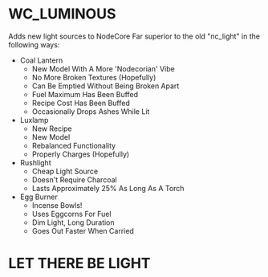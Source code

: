 # WC_LUMINOUS
Adds new light sources to NodeCore
Far superior to the old "nc_light" in the following ways:
 - Coal Lantern
	- New Model With A More 'Nodecorian' Vibe
	- No More Broken Textures (Hopefully)
	- Can Be Emptied Without Being Broken Apart
	- Fuel Maximum Has Been Buffed
	- Recipe Cost Has Been Buffed
	- Occasionally Drops Ashes While Lit
 - Luxlamp
	- New Recipe
	- New Model
	- Rebalanced Functionality
	- Properly Charges (Hopefully)
 - Rushlight
 	- Cheap Light Source
 	- Doesn't Require Charcoal
 	- Lasts Approximately 25% As Long As A Torch
 - Egg Burner
 	- Incense Bowls!
 	- Uses Eggcorns For Fuel
 	- Dim Light, Long Duration
 	- Goes Out Faster When Carried
# LET THERE BE LIGHT
